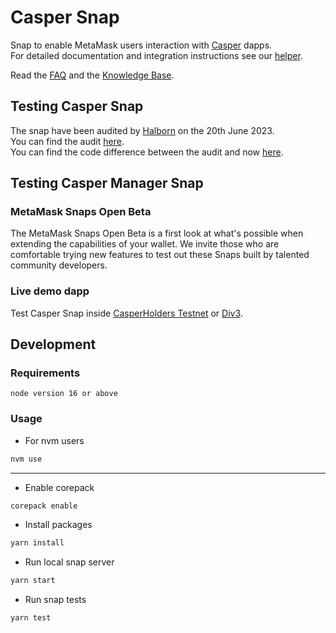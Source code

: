# Casper Snap

Snap to enable MetaMask users interaction with [Casper](https://docs.casperlabs.io/) dapps.  
For detailed documentation and integration instructions see our [helper](https://casper-ecosystem.github.io/casper-manager/).

Read the [FAQ](FAQ.md) and the [Knowledge Base](KnowledgeBase.md).

## Testing Casper Snap

The snap have been audited by [Halborn](https://www.halborn.com/) on the 20th June 2023.  
You can find the audit [here](./audits/20_06_2023_Casper_Management_Snap_App_WebApp_Pentest_Report_Halborn_Final.pdf).  
You can find the code difference between the audit and now [here](https://github.com/casper-ecosystem/casper-manager/compare/halbornAudit...main).

## Testing Casper Manager Snap

### MetaMask Snaps Open Beta
The MetaMask Snaps Open Beta is a first look at what's possible when extending the capabilities of your wallet. We invite those who are comfortable trying new features to test out these Snaps built by talented community developers.

### Live demo dapp

Test Casper Snap inside [CasperHolders Testnet](https://testnet.casperholders.io/) or [Div3](https://div3.in).

## Development

### Requirements

```
node version 16 or above
```

### Usage

- For nvm users

```sh
nvm use
```

---

- Enable corepack

```sh
corepack enable
```

- Install packages

```sh
yarn install
```

- Run local snap server

```sh
yarn start
```

- Run snap tests

```sh
yarn test
```
